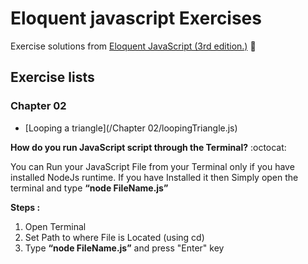 # Eloquent javascript Exercises

Exercise solutions from [Eloquent JavaScript (3rd edition.)](https://eloquentjavascript.net/) :blue_book:

## Exercise lists

### Chapter 02

- [Looping a triangle](/Chapter 02/loopingTriangle.js)

**How do you run JavaScript script through the Terminal?** :octocat:

You can Run your JavaScript File from your Terminal only if you have installed NodeJs runtime. If you have Installed it then Simply open the terminal and type **“node FileName.js”**

**Steps :**

1.  Open Terminal
2.  Set Path to where File is Located (using cd)
3.  Type **“node FileName.js”** and press "Enter" key

